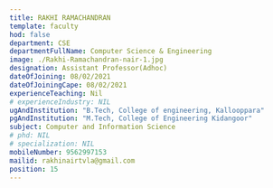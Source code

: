 ```yaml
---
title: RAKHI RAMACHANDRAN
template: faculty
hod: false
department: CSE
departmentFullName: Computer Science & Engineering
image: ./Rakhi-Ramachandran-nair-1.jpg 
designation: Assistant Professor(Adhoc)
dateOfJoining: 08/02/2021
dateOfJoiningCape: 08/02/2021 
experienceTeaching: Nil
# experienceIndustry: NIL
ugAndInstitution: "B.Tech, College of engineering, Kallooppara"
pgAndInstitution: "M.Tech, College of Engineering Kidangoor"
subject: Computer and Information Science
# phd: NIL
# specialization: NIL
mobileNumber: 9562997153
mailid: rakhinairtvla@gmail.com
position: 15
---
```

